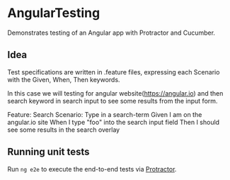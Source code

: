 # AngularTesting
Demonstrates testing of an Angular app with Protractor and Cucumber.

## Idea
Test specifications are written in .feature files, expressing each Scenario with the Given, When, Then keywords.

In this case we will testing for angular website(https://angular.io)  and then search keyword in search input to see some results from the input form.

Feature: Search
  Scenario: Type in a search-term
    Given I am on the angular.io site
    When I type "foo" into the search input field
    Then I should see some results in the search overlay

## Running unit tests

Run `ng e2e` to execute the end-to-end tests via [Protractor](http://www.protractortest.org/).